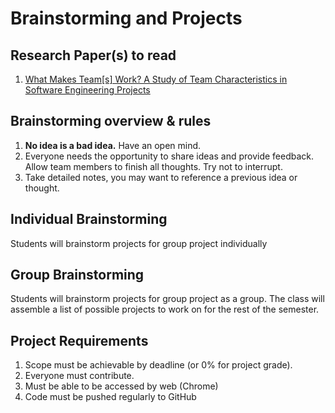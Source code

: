 # Brainstorming and Projects


## Research Paper(s) to read
1. [What Makes Team[s] Work? A Study of Team Characteristics in Software Engineering Projects](https://ieeexplore.ieee.org/document/9659667)

## Brainstorming overview & rules
1. **No idea is a bad idea.** Have an open mind.
3. Everyone needs the opportunity to share ideas and provide feedback.  Allow team members to finish all thoughts. Try not to interrupt. 
4. Take detailed notes, you may want to reference a previous idea or thought.

## Individual Brainstorming
Students will brainstorm projects for group project individually 

## Group Brainstorming
Students will brainstorm projects for group project as a group. The class will assemble a list of possible projects to work on for the rest of the semester.

## Project Requirements
1. Scope must be achievable by deadline (or 0% for project grade).
2. Everyone must contribute.
3. Must be able to be accessed by web (Chrome) 
4. Code must be pushed regularly to GitHub
